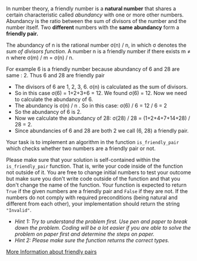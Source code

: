 In number theory, a friendly number is a **natural number** that shares a certain characteristic called _abundancy_ with one or more other numbers. Abundancy is the ratio between the sum of divisors of the number and the number itself. Two **different** numbers with the **same abundancy** form a **friendly pair.**

The abundancy of n is the rational number σ(n) / n, in which σ denotes the _sum of divisors function_. A number n is a friendly number if there exists m ≠ n where σ(m) / m = σ(n) / n.

For example 6 is a friendly number because abundancy of 6 and 28 are same : 2. Thus 6 and 28 are friendly pair

- The divisors of 6 are 1, 2, 3, 6. σ(n) is calculated as the sum of divisors.
- So in this case σ(6) = 1+2+3+6 = 12. We found σ(6) = 12. Now we need to calculate the abundancy of 6.
- The abundancy is σ(n) / n . So in this case: σ(6) / 6 = 12 / 6 = 2
- So the abundancy of 6 is 2.
- Now we calculate the abundancy of 28: σ(28) / 28 = (1+2+4+7+14+28) / 28 = 2.
- Since abundancies of 6 and 28 are both 2 we call (6, 28) a friendly pair.

Your task is to implement an algorithm in the function `is_friendly_pair` which checks whether two numbers are a friendly pair or not.

Please make sure that your solution is self-contained within the `is_friendly_pair` function. That is, write your code inside of the function not outside of it. You are free to change initial numbers to test your outcome but make sure you don't write code outside of the function and that you don't change the name of the function. Your function is expected to return `True` if the given numbers are a friendly pair and `False` if they are not. If the numbers do not comply with required preconditions (being natural and different from each other), your implementation should return the string `"Invalid"`.

- _Hint 1: Try to understand the problem first. Use pen and paper to break down the problem. Coding will be a lot easier if you are able to solve the problem on paper first and determine the steps on paper._
- _Hint 2: Please make sure the function returns the correct types._

[More Information about friendly pairs](https://sites.google.com/site/mathematicsmiscellany/very-special-numbers)
